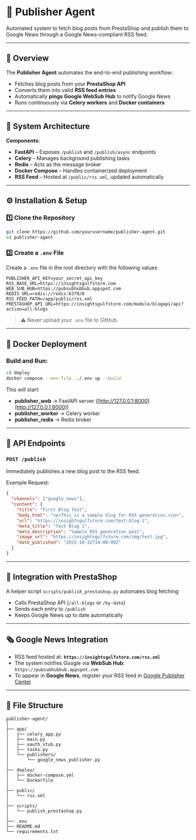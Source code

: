 # 📰 Publisher Agent

Automated system to fetch blog posts from PrestaShop and publish them to Google News through a Google News–compliant RSS feed.

---

## 🚀 Overview

The **Publisher Agent** automates the end-to-end publishing workflow:

* Fetches blog posts from your **PrestaShop API**
* Converts them into valid **RSS feed entries**
* Automatically **pings Google WebSub Hub** to notify Google News
* Runs continuously via **Celery workers** and **Docker containers**

---

## 🧩 System Architecture

**Components:**

* **FastAPI** – Exposes `/publish` and `/publish/async` endpoints
* **Celery** – Manages background publishing tasks
* **Redis** – Acts as the message broker
* **Docker Compose** – Handles containerized deployment
* **RSS Feed** – Hosted at `/public/rss.xml`, updated automatically

---

## ⚙️ Installation & Setup

### 1️⃣ Clone the Repository

```bash
git clone https://github.com/yourusername/publisher-agent.git
cd publisher-agent
```

### 2️⃣ Create a `.env` File

Create a `.env` file in the root directory with the following values:

```
PUBLISHER_API_KEY=your_secret_api_key
RSS_BASE_URL=https://insightsgulfstore.com
WEB_SUB_HUB=https://pubsubhubbub.appspot.com
REDIS_URL=redis://redis:6379/0
RSS_FEED_PATH=/app/public/rss.xml
PRESTASHOP_API_URL=https://insightsgulfstore.com/module/blogapi/api?action=all-blogs
```

> ⚠️ Never upload your `.env` file to GitHub.

---

## 🐳 Docker Deployment

### Build and Run:

```bash
cd deploy
docker compose --env-file ../.env up --build
```

This will start:

* **publisher_web** → FastAPI server ([http://127.0.0.1:8000](http://127.0.0.1:8000))
* **publisher_worker** → Celery worker
* **publisher_redis** → Redis broker

---

## 🧠 API Endpoints

### **`POST /publish`**

Immediately publishes a new blog post to the RSS feed.

Example Request:

```json
{
  "channels": ["google_news"],
  "content": {
    "title": "First Blog Test",
    "body_html": "<p>This is a sample blog for RSS generation.</p>",
    "url": "https://insightsgulfstore.com/test-blog-1",
    "meta_title": "Test Blog 1",
    "meta_description": "Sample RSS generation post",
    "image_url": "https://insightsgulfstore.com/img/test.jpg",
    "date_published": "2025-10-31T14:00:00Z"
  }
}
```

---

## 🔄 Integration with PrestaShop

A helper script `scripts/publish_prestashop.py` automates blog fetching:

* Calls PrestaShop API (`/all-blogs` or `/by-date`)
* Sends each entry to `/publish`
* Keeps Google News up to date automatically

---

## 🗞️ Google News Integration

* RSS feed hosted at:
  **`https://insightsgulfstore.com/rss.xml`**
* The system notifies Google via **WebSub Hub**:
  `https://pubsubhubbub.appspot.com`
* To appear in **Google News**, register your RSS feed in [Google Publisher Center](https://publishercenter.google.com/)

---

## 🧾 File Structure

```
publisher-agent/
│
├── app/
│   ├── celery_app.py
│   ├── main.py
│   ├── oauth_stub.py
│   ├── tasks.py
│   └── publishers/
│       └── google_news_publisher.py
│
├── deploy/
│   ├── docker-compose.yml
│   └── Dockerfile
│
├── public/
│   └── rss.xml
│
├── scripts/
│   └── publish_prestashop.py
│
├── .env
├── README.md
└── requirements.txt
```

